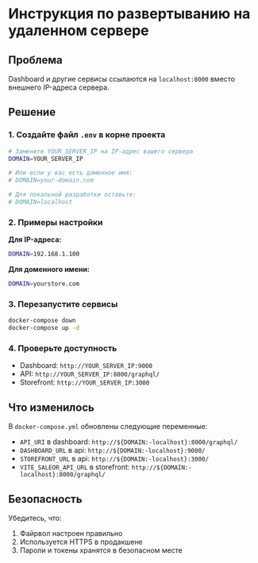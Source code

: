 # Инструкция по развертыванию на удаленном сервере

## Проблема
Dashboard и другие сервисы ссылаются на `localhost:8000` вместо внешнего IP-адреса сервера.

## Решение

### 1. Создайте файл `.env` в корне проекта

```bash
# Замените YOUR_SERVER_IP на IP-адрес вашего сервера
DOMAIN=YOUR_SERVER_IP

# Или если у вас есть доменное имя:
# DOMAIN=your-domain.com

# Для локальной разработки оставьте:
# DOMAIN=localhost
```

### 2. Примеры настройки

**Для IP-адреса:**
```bash
DOMAIN=192.168.1.100
```

**Для доменного имени:**
```bash
DOMAIN=yourstore.com
```

### 3. Перезапустите сервисы

```bash
docker-compose down
docker-compose up -d
```

### 4. Проверьте доступность

- Dashboard: `http://YOUR_SERVER_IP:9000`
- API: `http://YOUR_SERVER_IP:8000/graphql/`
- Storefront: `http://YOUR_SERVER_IP:3000`

## Что изменилось

В `docker-compose.yml` обновлены следующие переменные:

- `API_URI` в dashboard: `http://${DOMAIN:-localhost}:8000/graphql/`
- `DASHBOARD_URL` в api: `http://${DOMAIN:-localhost}:9000/`
- `STOREFRONT_URL` в api: `http://${DOMAIN:-localhost}:3000/`
- `VITE_SALEOR_API_URL` в storefront: `http://${DOMAIN:-localhost}:8000/graphql/`

## Безопасность

Убедитесь, что:
1. Файрвол настроен правильно
2. Используется HTTPS в продакшене
3. Пароли и токены хранятся в безопасном месте
